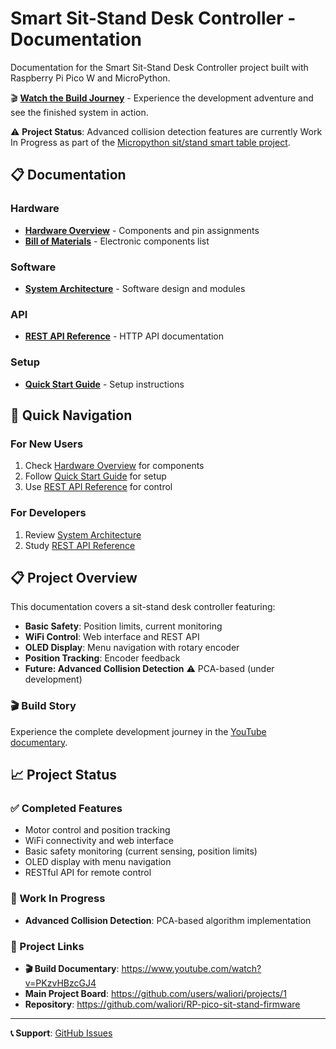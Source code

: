 # Smart Sit-Stand Desk Controller - Documentation

Documentation for the Smart Sit-Stand Desk Controller project built with Raspberry Pi Pico W and MicroPython.

🎬 **[Watch the Build Journey](https://www.youtube.com/watch?v=PKzvHBzcGJ4)** - Experience the development adventure and see the finished system in action.

⚠️ **Project Status**: Advanced collision detection features are currently Work In Progress as part of the [Micropython sit/stand smart table project](https://github.com/users/waliori/projects/1).

## 📋 Documentation

### Hardware
- **[Hardware Overview](hardware/overview.md)** - Components and pin assignments
- **[Bill of Materials](hardware/bom.md)** - Electronic components list

### Software  
- **[System Architecture](software/architecture.md)** - Software design and modules

### API
- **[REST API Reference](api/rest-api.md)** - HTTP API documentation

### Setup
- **[Quick Start Guide](setup/quick-start.md)** - Setup instructions

## 🎯 Quick Navigation

### For New Users
1. Check [Hardware Overview](hardware/overview.md) for components
2. Follow [Quick Start Guide](setup/quick-start.md) for setup
3. Use [REST API Reference](api/rest-api.md) for control

### For Developers
1. Review [System Architecture](software/architecture.md)
2. Study [REST API Reference](api/rest-api.md)

## 📋 Project Overview

This documentation covers a sit-stand desk controller featuring:

- **Basic Safety**: Position limits, current monitoring
- **WiFi Control**: Web interface and REST API  
- **OLED Display**: Menu navigation with rotary encoder
- **Position Tracking**: Encoder feedback
- **Future: Advanced Collision Detection** ⚠️ PCA-based (under development)

### 🎬 Build Story

Experience the complete development journey in the [YouTube documentary](https://www.youtube.com/watch?v=PKzvHBzcGJ4).

## 📈 Project Status

### ✅ Completed Features
- Motor control and position tracking
- WiFi connectivity and web interface
- Basic safety monitoring (current sensing, position limits)
- OLED display with menu navigation
- RESTful API for remote control

### 🚧 Work In Progress
- **Advanced Collision Detection**: PCA-based algorithm implementation

### 🔗 Project Links
- **🎬 Build Documentary**: https://www.youtube.com/watch?v=PKzvHBzcGJ4
- **Main Project Board**: https://github.com/users/waliori/projects/1
- **Repository**: https://github.com/waliori/RP-pico-sit-stand-firmware

---

**📞 Support**: [GitHub Issues](https://github.com/waliori/RP-pico-sit-stand-firmware/issues)